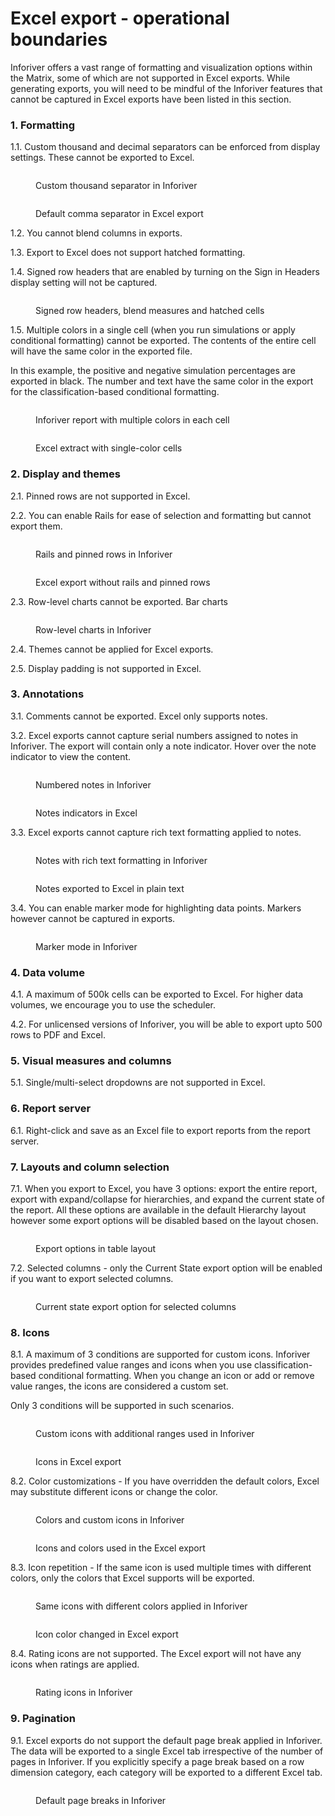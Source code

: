 # Excel export - operational boundaries

Inforiver offers a vast range of formatting and visualization options within the Matrix, some of which are not supported in Excel exports. While generating exports, you will need to be mindful of the Inforiver features that cannot be captured in Excel exports have been listed in this section.

### 1. Formatting

1.1. Custom thousand and decimal separators can be enforced from display settings. These cannot be exported to Excel.&#x20;

<div>

<figure><img src="../../../.gitbook/assets/image (1) (1) (1).png" alt=""><figcaption><p>Custom thousand separator in Inforiver</p></figcaption></figure>

 

<figure><img src="../../../.gitbook/assets/2024-10-14_12h15_35.png" alt=""><figcaption><p>Default comma separator in Excel export</p></figcaption></figure>

</div>

1.2. You cannot blend columns in exports.

1.3. Export to Excel does not support hatched formatting.

1.4. Signed row headers that are enabled by turning on the Sign in Headers display setting will not be captured.

<figure><img src="../../../.gitbook/assets/image (2) (1) (1).png" alt=""><figcaption><p>Signed row headers, blend measures and hatched cells</p></figcaption></figure>

1.5. Multiple colors in a single cell (when you run simulations or apply conditional formatting)  cannot be exported. The contents of the entire cell will have the same color in the exported file.&#x20;

In this example, the positive and negative simulation percentages are exported in black. The number and text have the same color in the export for the classification-based conditional formatting.&#x20;

<div>

<figure><img src="../../../.gitbook/assets/image (3).png" alt=""><figcaption><p>Inforiver report with multiple colors in each cell</p></figcaption></figure>

 

<figure><img src="../../../.gitbook/assets/2024-10-14_16h36_41.png" alt=""><figcaption><p>Excel extract with single-color cells</p></figcaption></figure>

</div>

### 2. Display and themes

2.1. Pinned rows are not supported in Excel.

2.2. You can enable Rails for ease of selection and formatting but cannot export them.

<div>

<figure><img src="../../../.gitbook/assets/image (3) (1) (1).png" alt=""><figcaption><p>Rails and pinned rows in Inforiver</p></figcaption></figure>

 

<figure><img src="../../../.gitbook/assets/2024-10-14_14h35_17.png" alt=""><figcaption><p>Excel export without rails and pinned rows</p></figcaption></figure>

</div>

2.3. Row-level charts cannot be exported. Bar charts&#x20;

<figure><img src="../../../.gitbook/assets/image (4) (1).png" alt=""><figcaption><p>Row-level charts in Inforiver</p></figcaption></figure>

2.4. Themes cannot be applied for Excel exports.

2.5. Display padding is not supported in Excel.

### 3. Annotations

3.1. Comments cannot be exported. Excel only supports notes.

3.2. Excel exports cannot capture serial numbers assigned to notes in Inforiver. The export will contain only a note indicator. Hover over the note indicator to view the content.

<div>

<figure><img src="../../../.gitbook/assets/image (10).png" alt=""><figcaption><p>Numbered notes in Inforiver</p></figcaption></figure>

 

<figure><img src="../../../.gitbook/assets/2024-10-14_12h19_01.png" alt=""><figcaption><p>Notes indicators in Excel</p></figcaption></figure>

</div>

&#x20;3.3. Excel exports cannot capture rich text formatting applied to notes.

<div>

<figure><img src="../../../.gitbook/assets/image (948).png" alt=""><figcaption><p>Notes with rich text formatting in Inforiver</p></figcaption></figure>

 

<figure><img src="../../../.gitbook/assets/2024-10-15_12h32_53.png" alt=""><figcaption><p>Notes exported to Excel in plain text</p></figcaption></figure>

</div>

3.4. You can enable marker mode for highlighting data points. Markers however cannot be captured in exports.

<figure><img src="../../../.gitbook/assets/image (5) (1).png" alt=""><figcaption><p>Marker mode in Inforiver</p></figcaption></figure>

### 4. Data volume

4.1. A maximum of 500k cells can be exported to Excel. For higher data volumes, we encourage you to use the scheduler.

4.2. For unlicensed versions of Inforiver, you will be able to export upto 500 rows to PDF and Excel.

### 5. Visual measures and columns

5.1. Single/multi-select dropdowns are not supported in Excel.

### 6. Report server

6.1. Right-click and save as an Excel file to export reports from the report server.

### 7. Layouts and column selection

7.1. When you export to Excel, you have 3 options: export the entire report, export with expand/collapse for hierarchies, and expand the current state of the report. All these options are available in the default Hierarchy layout however some export options will be disabled based on the layout chosen.&#x20;

<figure><img src="../../../.gitbook/assets/image (8).png" alt=""><figcaption><p>Export options in table layout</p></figcaption></figure>

7.2. Selected columns - only the Current State export option will be enabled if you want to export selected columns.

<figure><img src="../../../.gitbook/assets/image (9).png" alt=""><figcaption><p>Current state export option for selected columns</p></figcaption></figure>

### 8. Icons

8.1. A maximum of 3 conditions are supported for custom icons. Inforiver provides predefined value ranges and icons when you use classification-based conditional formatting. When you change an icon or add or remove value ranges, the icons are considered a custom set.&#x20;

Only 3 conditions will be supported in such scenarios.

<div>

<figure><img src="../../../.gitbook/assets/image (5).png" alt=""><figcaption><p>Custom icons with additional ranges used in Inforiver</p></figcaption></figure>

 

<figure><img src="../../../.gitbook/assets/2024-10-14_17h44_46.png" alt=""><figcaption><p>Icons in Excel export </p></figcaption></figure>

</div>

8.2. Color customizations - If you have overridden the default colors, Excel may substitute different icons or change the color.

<div>

<figure><img src="../../../.gitbook/assets/image (1) (1).png" alt=""><figcaption><p>Colors and custom icons in Inforiver</p></figcaption></figure>

 

<figure><img src="../../../.gitbook/assets/2024-10-14_17h35_21.png" alt=""><figcaption><p>Icons and colors used in the Excel export</p></figcaption></figure>

</div>

8.3. Icon repetition -  If the same icon is used multiple times with different colors, only the colors that Excel supports will be exported.

<div>

<figure><img src="../../../.gitbook/assets/image (6).png" alt=""><figcaption><p>Same icons with different colors applied in Inforiver</p></figcaption></figure>

 

<figure><img src="../../../.gitbook/assets/2024-10-14_17h50_56.png" alt=""><figcaption><p>Icon color changed in Excel export</p></figcaption></figure>

</div>

8.4. Rating icons are not supported. The Excel export will not have any icons when ratings are applied.

<figure><img src="../../../.gitbook/assets/image (7).png" alt=""><figcaption><p>Rating icons in Inforiver</p></figcaption></figure>

### 9. Pagination

9.1. Excel exports do not support the default page break applied in Inforiver. The data will be exported to a single Excel tab irrespective of the number of pages in Inforiver. If you explicitly specify a page break based on a row dimension category, each category will be exported to a different Excel tab.

<figure><img src="../../../.gitbook/assets/image (949).png" alt=""><figcaption><p>Default page breaks in Inforiver</p></figcaption></figure>
